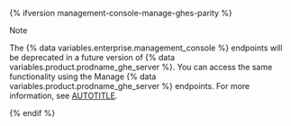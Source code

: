 {% ifversion management-console-manage-ghes-parity %}

> [!NOTE]
> The {% data variables.enterprise.management_console %} endpoints will be deprecated in a future version of {% data variables.product.prodname_ghe_server %}. You can access the same functionality using the Manage {% data variables.product.prodname_ghe_server %} endpoints. For more information, see [AUTOTITLE](/rest/enterprise-admin/manage-ghes).

{% endif %}
